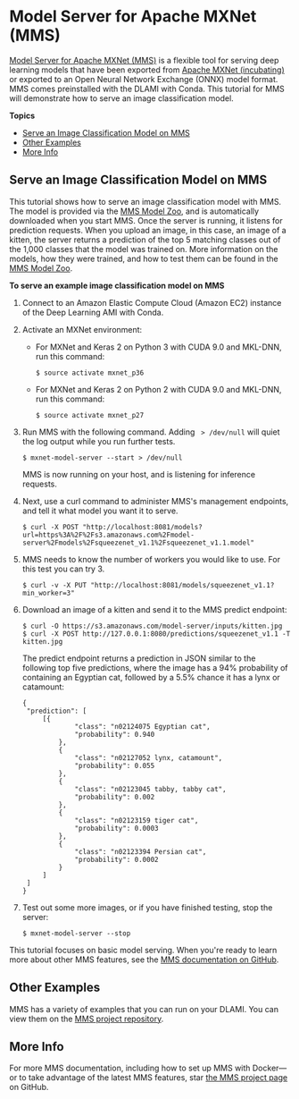# Model Server for Apache MXNet \(MMS\)<a name="tutorial-mms"></a>

[Model Server for Apache MXNet \(MMS\)](https://github.com/awslabs/mxnet-model-server/) is a flexible tool for serving deep learning models that have been exported from [Apache MXNet \(incubating\)](http://mxnet.io/) or exported to an Open Neural Network Exchange \(ONNX\) model format\. MMS comes preinstalled with the DLAMI with Conda\. This tutorial for MMS will demonstrate how to serve an image classification model\.

**Topics**
+ [Serve an Image Classification Model on MMS](#tutorial-mms-serve-mxnet-model)
+ [Other Examples](#tutorial-mms-examples)
+ [More Info](#tutorial-mms-more)

## Serve an Image Classification Model on MMS<a name="tutorial-mms-serve-mxnet-model"></a>

This tutorial shows how to serve an image classification model with MMS\. The model is provided via the [MMS Model Zoo](https://github.com/awslabs/mxnet-model-server/blob/master/docs/model_zoo.md), and is automatically downloaded when you start MMS\. Once the server is running, it listens for prediction requests\. When you upload an image, in this case, an image of a kitten, the server returns a prediction of the top 5 matching classes out of the 1,000 classes that the model was trained on\. More information on the models, how they were trained, and how to test them can be found in the [MMS Model Zoo](https://github.com/awslabs/mxnet-model-server/blob/master/docs/model_zoo.md)\.

**To serve an example image classification model on MMS**

1. Connect to an Amazon Elastic Compute Cloud \(Amazon EC2\) instance of the Deep Learning AMI with Conda\. 

1. Activate an MXNet environment:
   + For MXNet and Keras 2 on Python 3 with CUDA 9\.0 and MKL\-DNN, run this command:

     ```
     $ source activate mxnet_p36
     ```
   + For MXNet and Keras 2 on Python 2 with CUDA 9\.0 and MKL\-DNN, run this command:

     ```
     $ source activate mxnet_p27
     ```

1. Run MMS with the following command\. Adding ` > /dev/null` will quiet the log output while you run further tests\. 

   ```
   $ mxnet-model-server --start > /dev/null
   ```

   MMS is now running on your host, and is listening for inference requests\. 

1. Next, use a curl command to administer MMS's management endpoints, and tell it what model you want it to serve\.

   ```
   $ curl -X POST "http://localhost:8081/models?url=https%3A%2F%2Fs3.amazonaws.com%2Fmodel-server%2Fmodels%2Fsqueezenet_v1.1%2Fsqueezenet_v1.1.model"
   ```

1. MMS needs to know the number of workers you would like to use\. For this test you can try 3\.

   ```
   $ curl -v -X PUT "http://localhost:8081/models/squeezenet_v1.1?min_worker=3"
   ```

1. Download an image of a kitten and send it to the MMS predict endpoint: 

   ```
   $ curl -O https://s3.amazonaws.com/model-server/inputs/kitten.jpg
   $ curl -X POST http://127.0.0.1:8080/predictions/squeezenet_v1.1 -T kitten.jpg
   ```

   The predict endpoint returns a prediction in JSON similar to the following top five predictions, where the image has a 94% probability of containing an Egyptian cat, followed by a 5\.5% chance it has a lynx or catamount: 

   ```
   {
   	"prediction": [
   		[{
   				"class": "n02124075 Egyptian cat",
   				"probability": 0.940
   			},
   			{
   				"class": "n02127052 lynx, catamount",
   				"probability": 0.055
   			},
   			{
   				"class": "n02123045 tabby, tabby cat",
   				"probability": 0.002
   			},
   			{
   				"class": "n02123159 tiger cat",
   				"probability": 0.0003
   			},
   			{
   				"class": "n02123394 Persian cat",
   				"probability": 0.0002
   			}
   		]
   	]
   }
   ```

1. Test out some more images, or if you have finished testing, stop the server:

   ```
   $ mxnet-model-server --stop
   ```

This tutorial focuses on basic model serving\. When you're ready to learn more about other MMS features, see the [MMS documentation on GitHub](https://github.com/awslabs/mxnet-model-server/blob/master/docs/README.md)\.

## Other Examples<a name="tutorial-mms-examples"></a>

MMS has a variety of examples that you can run on your DLAMI\. You can view them on the [MMS project repository](https://github.com/awslabs/mxnet-model-server/tree/master/examples)\.

## More Info<a name="tutorial-mms-more"></a>

For more MMS documentation, including how to set up MMS with Docker—or to take advantage of the latest MMS features, star [the MMS project page](https://github.com/awslabs/mxnet-model-server) on GitHub\.
